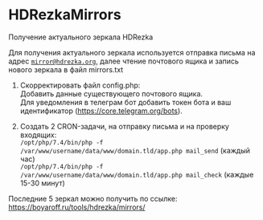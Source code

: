 # HDRezkaMirrors
Получение актуального зеркала HDRezka

Для получения актуального зеркала используется отправка письма на адрес <code>mirror@hdrezka.org</code>, далее чтение почтового ящика и запись нового зеркала в файл mirrors.txt

1. Скорректировать файл config.php:
<br>Добавить данные существующего почтового ящика.
<br>Для уведомления в телеграм бот добавить токен бота и ваш идентификатор (https://core.telegram.org/bots).

2. Создать 2 CRON-задачи, на отправку письма и на проверку входящих:
<br><code>/opt/php/7.4/bin/php -f /var/www/username/data/www/domain.tld/app.php mail_send</code> (каждый час)
<br><code>/opt/php/7.4/bin/php -f /var/www/username/data/www/domain.tld/app.php mail_check</code> (каждые 15-30 минут)

Последние 5 зеркал можно получить по ссылке: https://boyaroff.ru/tools/hdrezka/mirrors/
